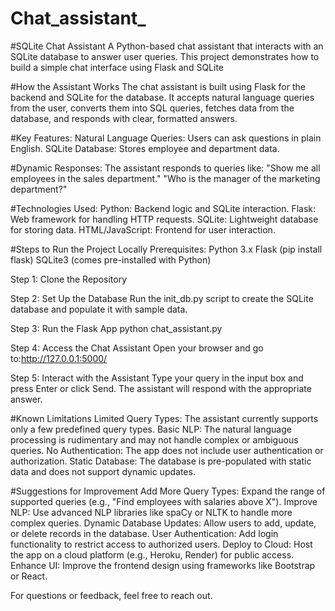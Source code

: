 # Chat_assistant_

#SQLite Chat Assistant
A Python-based chat assistant that interacts with an SQLite database to answer user queries. This project demonstrates how to build a simple chat interface using Flask and SQLite

#How the Assistant Works
The chat assistant is built using Flask for the backend and SQLite for the database. It accepts natural language queries from the user, converts them into SQL queries, fetches data from the database, and responds with clear, formatted answers.

#Key Features:
Natural Language Queries: Users can ask questions in plain English.
SQLite Database: Stores employee and department data.

#Dynamic Responses: The assistant responds to queries like:
"Show me all employees in the sales department."
"Who is the manager of the marketing department?"


#Technologies Used:
Python: Backend logic and SQLite interaction.
Flask: Web framework for handling HTTP requests.
SQLite: Lightweight database for storing data.
HTML/JavaScript: Frontend for user interaction.


#Steps to Run the Project Locally
Prerequisites:
Python 3.x
Flask (pip install flask)
SQLite3 (comes pre-installed with Python)

Step 1: Clone the Repository

Step 2: Set Up the Database
Run the init_db.py script to create the SQLite database and populate it with sample data.

Step 3: Run the Flask App
python chat_assistant.py

Step 4: Access the Chat Assistant
Open your browser and go to:http://127.0.0.1:5000/

Step 5: Interact with the Assistant
Type your query in the input box and press Enter or click Send.
The assistant will respond with the appropriate answer.

#Known Limitations
Limited Query Types: The assistant currently supports only a few predefined query types.
Basic NLP: The natural language processing is rudimentary and may not handle complex or ambiguous queries.
No Authentication: The app does not include user authentication or authorization.
Static Database: The database is pre-populated with static data and does not support dynamic updates.

#Suggestions for Improvement
Add More Query Types: Expand the range of supported queries (e.g., "Find employees with salaries above X").
Improve NLP: Use advanced NLP libraries like spaCy or NLTK to handle more complex queries.
Dynamic Database Updates: Allow users to add, update, or delete records in the database.
User Authentication: Add login functionality to restrict access to authorized users.
Deploy to Cloud: Host the app on a cloud platform (e.g., Heroku, Render) for public access.
Enhance UI: Improve the frontend design using frameworks like Bootstrap or React.



For questions or feedback, feel free to reach out.



